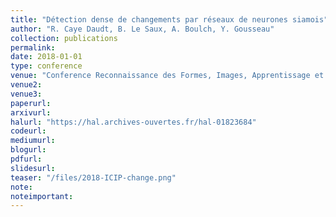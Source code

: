 ```yaml
---
title: "Détection dense de changements par réseaux de neurones siamois"
author: "R. Caye Daudt, B. Le Saux, A. Boulch, Y. Gousseau"
collection: publications
permalink:
date: 2018-01-01
type: conference
venue: "Conference Reconnaissance des Formes, Images, Apprentissage et Perception, RFIAP"
venue2: 
venue3:
paperurl: 
arxivurl: 
halurl: "https://hal.archives-ouvertes.fr/hal-01823684"
codeurl: 
mediumurl: 
blogurl: 
pdfurl: 
slidesurl: 
teaser: "/files/2018-ICIP-change.png"
note:
noteimportant: 
---									
```


